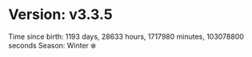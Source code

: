 # Version: v3.3.5
Time since birth: 1193 days, 28633 hours, 1717980 minutes, 103078800 seconds
Season: Winter ❄️
